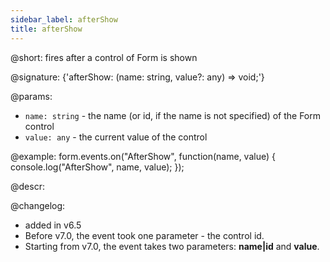```yaml
---
sidebar_label: afterShow
title: afterShow
---          
```


@short: fires after a control of Form is shown

@signature: {'afterShow: (name: string, value?: any) => void;'}

@params:
- `name: string` - the name (or id, if the name is not specified) of the Form control
- `value: any` - the current value of the control

@example:
form.events.on("AfterShow", function(name, value) {
    console.log("AfterShow", name, value); 
});

@descr:

@changelog:
- added in v6.5
- Before v7.0, the event took one parameter - the control id.
- Starting from v7.0, the event takes two parameters: **name|id** and **value**.

[comment]: # (@relatedapi: form/api/form_beforeshow_event.md)
